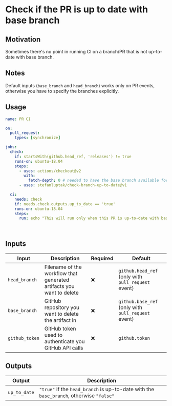 # Check if the PR is up to date with base branch

## Motivation

Sometimes there's no point in running CI on a branch/PR that is not up-to-date with base branch.
## Notes

Default inputs (`base_branch` and `head_branch`) works only on PR events, otherwise you have to specify the branches explicitly.

## Usage

```yaml
name: PR CI

on:
  pull_request:
    types: [synchronize]

jobs:
  check:
    if: startsWith(github.head_ref, 'releases') != true
    runs-on: ubuntu-18.04
    steps:
      - uses: actions/checkout@v2
        with:
          fetch-depth: 0 # needed to have the base branch available for the action below
      - uses: stefanluptak/check-branch-up-to-date@v1

  ci:
    needs: check
    if: needs.check.outputs.up_to_date == 'true'
    runs-on: ubuntu-18.04
    steps:
      run: echo "This will run only when this PR is up-to-date with base branch"
    
    
```

## Inputs

| Input | Description | Required | Default |
| - | - | - | - |
| `head_branch` | Filename of the workflow that generated artifacts you want to delete  | ❌ | `github.head_ref` (only with `pull_request` event) |
| `base_branch` | GitHub repository you want to delete the artifact in | ❌ | `github.base_ref` (only with `pull_request` event) |
| `github_token` | GitHub token used to authenticate you GitHub API calls | ❌ | `github.token` |

## Outputs

| Output | Description |
| -------| ----------- |
| `up_to_date` | `"true"` if the `head_branch` is up-to-date with the `base_branch`, otherwise `"false"` |